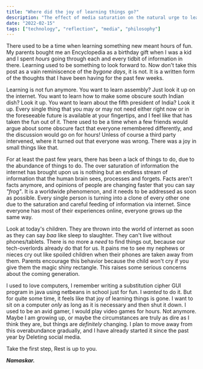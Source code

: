```yaml
---
title: "Where did the joy of learning things go?"
description: "The effect of media saturation on the natural urge to learn things."
date: "2022-02-15"
tags: ["technology", "reflection", "media", "philosophy"]
---
```

There used to be a time when learning something new meant hours of fun. My
parents bought me an Encyclopedia as a birthday gift when I was a kid and I
spent *hours* going through each and every tidbit of information in there.
Learning used to be something to look forward to. Now don't take this post as a
vain reminiscence of the _bygone days_, it is not. It is a written form of the
thoughts that I have been having for the past few weeks. 

Learning is not fun anymore. You want to learn assembly? Just look it up on the
internet. You want to learn how to make some obscure south Indian dish? Look it
up. You want to learn about the fifth president of India? Look it up.
Every single thing that you may or may not need either right now or in the
foreseeable future is available at your fingertips, and I feel like that has taken
the fun out of it. There used to be a time when a few friends would argue about
some obscure fact that everyone remembered differently, and the discussion
would go on for hours! Unless of course a third party intervened, where it
turned out that everyone was wrong. There was a joy in small things like that.

For at least the past few years, there has been a lack of things to do, due to
the abundance of things to do. The over saturation of information the internet
has brought upon us is nothing but an endless stream of information that the
human brain sees, processes and forgets. Facts aren't facts anymore, and
opinions of people are changing faster that you can say _"frog"_. It is a
worldwide phenomenon, and it needs to be addressed as soon as possible. Every
single person is turning into a clone of every other one due to the
saturation and careful feeding of information via internet. Since everyone has
most of their experiences online, everyone grows up the same way.

Look at today's children. They are thrown into the world of internet as soon as
they can say _baa_ like sleep to slaughter. They can't live without
phones/tablets. There is no more a _need_ to find things out, because our
tech-overlords already do that for us. It pains me to see my nephews or nieces
cry out like spoiled children when their phones are taken away from them.
Parents encourage this behavior because the child won't cry if you give them
the magic shiny rectangle. This raises some serious concerns about the coming
generation. 

I used to love computers, I remember writing a substitution cipher GUI program
in java using netbeans in school just for fun. I _wanted_ to do it. But for
quite some time, it feels like that joy of learning things is gone. I want to
sit on a computer _only_ as long as it is necessary and then shut it
down. I used to be an avid gamer, I would play video games for hours. Not
anymore. Maybe I am growing up, or maybe the circumstances are truly as dire as I think
they are, but things are _definitely_ changing. I plan to move away from this
overabundance gradually, and I have already started it since the past year by Deleting
social media.

Take the first step, Rest is up to you.

_**Namaskar.**_




